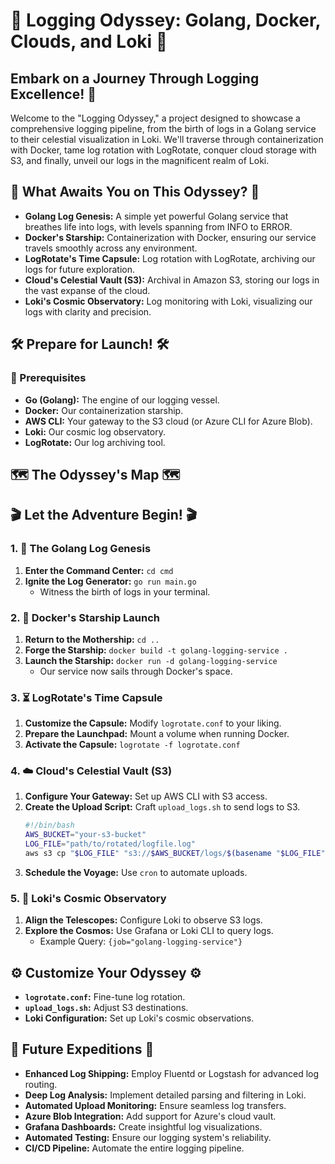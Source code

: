 # 🚀 Logging Odyssey: Golang, Docker, Clouds, and Loki 🌌

## Embark on a Journey Through Logging Excellence! 🌟

Welcome to the "Logging Odyssey," a project designed to showcase a comprehensive logging pipeline, from the birth of logs in a Golang service to their celestial visualization in Loki. We'll traverse through containerization with Docker, tame log rotation with LogRotate, conquer cloud storage with S3, and finally, unveil our logs in the magnificent realm of Loki.

## 🌟 What Awaits You on This Odyssey? 🌟

* **Golang Log Genesis:** A simple yet powerful Golang service that breathes life into logs, with levels spanning from INFO to ERROR.
* **Docker's Starship:** Containerization with Docker, ensuring our service travels smoothly across any environment.
* **LogRotate's Time Capsule:** Log rotation with LogRotate, archiving our logs for future exploration.
* **Cloud's Celestial Vault (S3):** Archival in Amazon S3, storing our logs in the vast expanse of the cloud.
* **Loki's Cosmic Observatory:** Log monitoring with Loki, visualizing our logs with clarity and precision.

## 🛠️ Prepare for Launch! 🛠️

### 🚀 Prerequisites

* **Go (Golang):** The engine of our logging vessel.
* **Docker:** Our containerization starship.
* **AWS CLI:** Your gateway to the S3 cloud (or Azure CLI for Azure Blob).
* **Loki:** Our cosmic log observatory.
* **LogRotate:** Our log archiving tool.

## 🗺️ The Odyssey's Map 🗺️

## 🎬 Let the Adventure Begin! 🎬

### 1. 📜 The Golang Log Genesis

1.  **Enter the Command Center:** `cd cmd`
2.  **Ignite the Log Generator:** `go run main.go`
    * Witness the birth of logs in your terminal.

### 2. 🐳 Docker's Starship Launch

1.  **Return to the Mothership:** `cd ..`
2.  **Forge the Starship:** `docker build -t golang-logging-service .`
3.  **Launch the Starship:** `docker run -d golang-logging-service`
    * Our service now sails through Docker's space.

### 3. ⏳ LogRotate's Time Capsule

1.  **Customize the Capsule:** Modify `logrotate.conf` to your liking.
2.  **Prepare the Launchpad:** Mount a volume when running Docker.
3.  **Activate the Capsule:** `logrotate -f logrotate.conf`

### 4. ☁️ Cloud's Celestial Vault (S3)

1.  **Configure Your Gateway:** Set up AWS CLI with S3 access.
2.  **Create the Upload Script:** Craft `upload_logs.sh` to send logs to S3.
    ```bash
    #!/bin/bash
    AWS_BUCKET="your-s3-bucket"
    LOG_FILE="path/to/rotated/logfile.log"
    aws s3 cp "$LOG_FILE" "s3://$AWS_BUCKET/logs/$(basename "$LOG_FILE")"
    ```
3.  **Schedule the Voyage:** Use `cron` to automate uploads.

### 5. 🔭 Loki's Cosmic Observatory

1.  **Align the Telescopes:** Configure Loki to observe S3 logs.
2.  **Explore the Cosmos:** Use Grafana or Loki CLI to query logs.
    * Example Query: `{job="golang-logging-service"}`

## ⚙️ Customize Your Odyssey ⚙️

* **`logrotate.conf`:** Fine-tune log rotation.
* **`upload_logs.sh`:** Adjust S3 destinations.
* **Loki Configuration:** Set up Loki's cosmic observations.

## 🔮 Future Expeditions 🔮

* **Enhanced Log Shipping:** Employ Fluentd or Logstash for advanced log routing.
* **Deep Log Analysis:** Implement detailed parsing and filtering in Loki.
* **Automated Upload Monitoring:** Ensure seamless log transfers.
* **Azure Blob Integration:** Add support for Azure's cloud vault.
* **Grafana Dashboards:** Create insightful log visualizations.
* **Automated Testing:** Ensure our logging system's reliability.
* **CI/CD Pipeline:** Automate the entire logging pipeline.